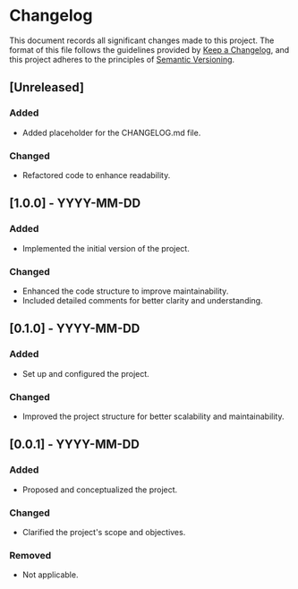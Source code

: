 # Changelog

This document records all significant changes made to this project. The format of this file follows the guidelines provided by [Keep a Changelog](https://keepachangelog.com/en/1.0.0/), and this project adheres to the principles of [Semantic Versioning](https://semver.org/spec/v2.0.0.html).

## [Unreleased]

### Added
- Added placeholder for the CHANGELOG.md file.

### Changed
- Refactored code to enhance readability.

## [1.0.0] - YYYY-MM-DD

### Added
- Implemented the initial version of the project.

### Changed
- Enhanced the code structure to improve maintainability.
- Included detailed comments for better clarity and understanding.

## [0.1.0] - YYYY-MM-DD

### Added
- Set up and configured the project.

### Changed
- Improved the project structure for better scalability and maintainability.

## [0.0.1] - YYYY-MM-DD

### Added
- Proposed and conceptualized the project.

### Changed
- Clarified the project's scope and objectives.

### Removed
- Not applicable.